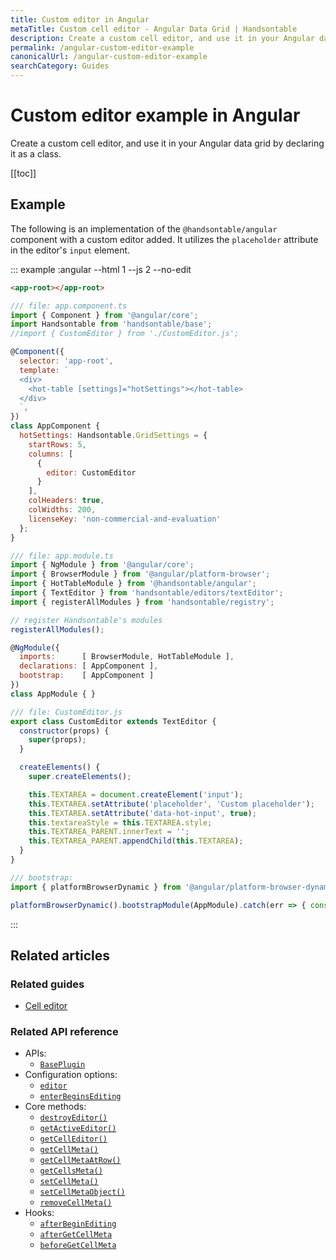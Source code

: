 ```yaml
---
title: Custom editor in Angular
metaTitle: Custom cell editor - Angular Data Grid | Handsontable
description: Create a custom cell editor, and use it in your Angular data grid by declaring it as a class.
permalink: /angular-custom-editor-example
canonicalUrl: /angular-custom-editor-example
searchCategory: Guides
---
```


# Custom editor example in Angular

Create a custom cell editor, and use it in your Angular data grid by declaring it as a class.

[[toc]]

## Example

The following is an implementation of the `@handsontable/angular` component with a custom editor added. It utilizes the `placeholder` attribute in the editor's `input` element.

::: example :angular --html 1 --js 2 --no-edit
```html
<app-root></app-root>
```

```js
/// file: app.component.ts
import { Component } from '@angular/core';
import Handsontable from 'handsontable/base';
//import { CustomEditor } from './CustomEditor.js';

@Component({
  selector: 'app-root',
  template: `
  <div>
    <hot-table [settings]="hotSettings"></hot-table>
  </div>
  `,
})
class AppComponent {
  hotSettings: Handsontable.GridSettings = {
    startRows: 5,
    columns: [
      {
        editor: CustomEditor
      }
    ],
    colHeaders: true,
    colWidths: 200,
    licenseKey: 'non-commercial-and-evaluation'
  };
}

/// file: app.module.ts
import { NgModule } from '@angular/core';
import { BrowserModule } from '@angular/platform-browser';
import { HotTableModule } from '@handsontable/angular';
import { TextEditor } from 'handsontable/editors/textEditor';
import { registerAllModules } from 'handsontable/registry';

// register Handsontable's modules
registerAllModules();

@NgModule({
  imports:      [ BrowserModule, HotTableModule ],
  declarations: [ AppComponent ],
  bootstrap:    [ AppComponent ]
})
class AppModule { }

/// file: CustomEditor.js
export class CustomEditor extends TextEditor {
  constructor(props) {
    super(props);
  }

  createElements() {
    super.createElements();

    this.TEXTAREA = document.createElement('input');
    this.TEXTAREA.setAttribute('placeholder', 'Custom placeholder');
    this.TEXTAREA.setAttribute('data-hot-input', true);
    this.textareaStyle = this.TEXTAREA.style;
    this.TEXTAREA_PARENT.innerText = '';
    this.TEXTAREA_PARENT.appendChild(this.TEXTAREA);
  }
}

/// bootstrap:
import { platformBrowserDynamic } from '@angular/platform-browser-dynamic';

platformBrowserDynamic().bootstrapModule(AppModule).catch(err => { console.error(err) });
```
:::

## Related articles

### Related guides

- [Cell editor](@/guides/cell-functions/cell-editor.md)

### Related API reference

- APIs:
  - [`BasePlugin`](@/api/basePlugin.md)
- Configuration options:
  - [`editor`](@/api/options.md#editor)
  - [`enterBeginsEditing`](@/api/options.md#enterbeginsediting)
- Core methods:
  - [`destroyEditor()`](@/api/core.md#destroyeditor)
  - [`getActiveEditor()`](@/api/core.md#getactiveeditor)
  - [`getCellEditor()`](@/api/core.md#getcelleditor)
  - [`getCellMeta()`](@/api/core.md#getcellmeta)
  - [`getCellMetaAtRow()`](@/api/core.md#getcellmetaatrow)
  - [`getCellsMeta()`](@/api/core.md#getcellsmeta)
  - [`setCellMeta()`](@/api/core.md#setcellmeta)
  - [`setCellMetaObject()`](@/api/core.md#setcellmetaobject)
  - [`removeCellMeta()`](@/api/core.md#removecellmeta)
- Hooks:
  - [`afterBeginEditing`](@/api/hooks.md#afterbeginediting)
  - [`afterGetCellMeta`](@/api/hooks.md#aftergetcellmeta)
  - [`beforeGetCellMeta`](@/api/hooks.md#beforegetcellmeta)
